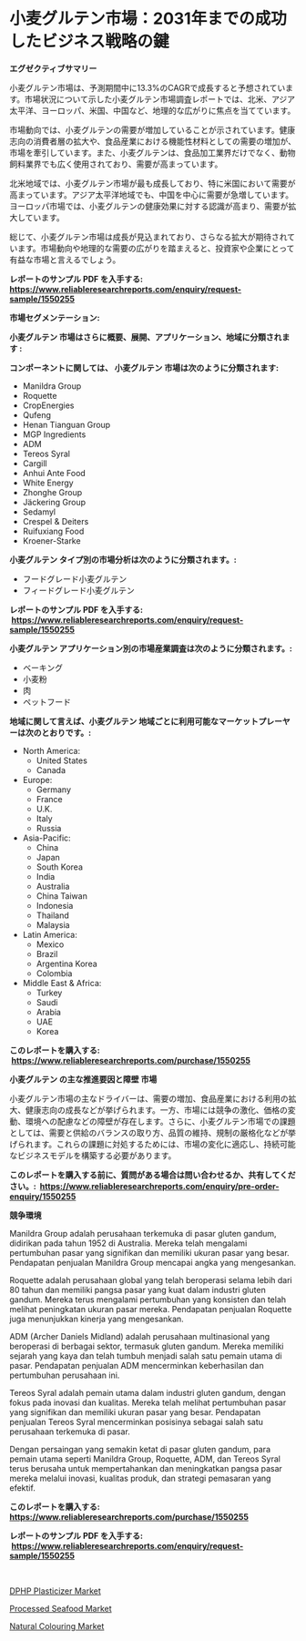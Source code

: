 <p><h1>小麦グルテン市場：2031年までの成功したビジネス戦略の鍵</h1></p><p><strong>エグゼクティブサマリー</strong></p>
<p><p>小麦グルテン市場は、予測期間中に13.3%のCAGRで成長すると予想されています。市場状況について示した小麦グルテン市場調査レポートでは、北米、アジア太平洋、ヨーロッパ、米国、中国など、地理的な広がりに焦点を当てています。</p><p>市場動向では、小麦グルテンの需要が増加していることが示されています。健康志向の消費者層の拡大や、食品産業における機能性材料としての需要の増加が、市場を牽引しています。また、小麦グルテンは、食品加工業界だけでなく、動物飼料業界でも広く使用されており、需要が高まっています。</p><p>北米地域では、小麦グルテン市場が最も成長しており、特に米国において需要が高まっています。アジア太平洋地域でも、中国を中心に需要が急増しています。ヨーロッパ市場では、小麦グルテンの健康効果に対する認識が高まり、需要が拡大しています。</p><p>総じて、小麦グルテン市場は成長が見込まれており、さらなる拡大が期待されています。市場動向や地理的な需要の広がりを踏まえると、投資家や企業にとって有益な市場と言えるでしょう。</p></p>
<p><strong>レポートのサンプル PDF を入手する: <a href="https://www.reliableresearchreports.com/enquiry/request-sample/1550255">https://www.reliableresearchreports.com/enquiry/request-sample/1550255</a></strong></p>
<p><strong>市場セグメンテーション:</strong></p>
<p><strong> 小麦グルテン 市場はさらに概要、展開、アプリケーション、地域に分類されます :</strong></p>
<p><strong>コンポーネントに関しては、 小麦グルテン 市場は次のように分類されます: &nbsp;</strong></p>
<p><ul><li>Manildra Group</li><li>Roquette</li><li>CropEnergies</li><li>Qufeng</li><li>Henan Tianguan Group</li><li>MGP Ingredients</li><li>ADM</li><li>Tereos Syral</li><li>Cargill</li><li>Anhui Ante Food</li><li>White Energy</li><li>Zhonghe Group</li><li>Jäckering Group</li><li>Sedamyl</li><li>Crespel & Deiters</li><li>Ruifuxiang Food</li><li>Kroener-Starke</li></ul></p>
<p><strong> 小麦グルテン タイプ別の市場分析は次のように分類されます。:</strong></p>
<p><ul><li>フードグレード小麦グルテン</li><li>フィードグレード小麦グルテン</li></ul></p>
<p><strong>レポートのサンプル PDF を入手する: &nbsp;<a href="https://www.reliableresearchreports.com/enquiry/request-sample/1550255">https://www.reliableresearchreports.com/enquiry/request-sample/1550255</a></strong></p>
<p><strong> 小麦グルテン アプリケーション別の市場産業調査は次のように分類されます。:</strong></p>
<p><ul><li>ベーキング</li><li>小麦粉</li><li>肉</li><li>ペットフード</li></ul></p>
<p><strong>地域に関して言えば、小麦グルテン 地域ごとに利用可能なマーケットプレーヤーは次のとおりです。:</strong></p>
<p><ul>
    <li>
        North America:
        <ul>
            <li>United States</li>
            <li>Canada</li>
        </ul>
    </li>
    <li>
        Europe:
        <ul>
            <li>Germany</li>
            <li>France</li>
            <li>U.K.</li>
            <li>Italy</li>
            <li>Russia</li>
        </ul>
    </li>
    <li>
        Asia-Pacific:
        <ul>
            <li>China</li>
            <li>Japan</li>
            <li>South Korea</li>
            <li>India</li>
            <li>Australia</li>
            <li>China Taiwan</li>
            <li>Indonesia</li>
            <li>Thailand</li>
            <li>Malaysia</li>
        </ul>
    </li>
    <li>
        Latin America:
        <ul>
            <li>Mexico</li>
            <li>Brazil</li>
            <li>Argentina Korea</li>
            <li>Colombia</li>
        </ul>
    </li>
    <li>
        Middle East & Africa:
        <ul>
            <li>Turkey</li>
            <li>Saudi</li>
            <li>Arabia</li>
            <li>UAE</li>
            <li>Korea</li>
        </ul>
    </li>
    </ul></p>
<p><strong>このレポートを購入する: &nbsp;<a href="https://www.reliableresearchreports.com/purchase/1550255">https://www.reliableresearchreports.com/purchase/1550255</a></strong></p>
<p><strong>小麦グルテン の主な推進要因と障壁 市場</strong></p>
<p><p>小麦グルテン市場の主なドライバーは、需要の増加、食品産業における利用の拡大、健康志向の成長などが挙げられます。一方、市場には競争の激化、価格の変動、環境への配慮などの障壁が存在します。さらに、小麦グルテン市場での課題としては、需要と供給のバランスの取り方、品質の維持、規制の厳格化などが挙げられます。これらの課題に対処するためには、市場の変化に適応し、持続可能なビジネスモデルを構築する必要があります。</p></p>
<p><strong>このレポートを購入する前に、質問がある場合は問い合わせるか、共有してください。:&nbsp; <a href="https://www.reliableresearchreports.com/enquiry/pre-order-enquiry/1550255">https://www.reliableresearchreports.com/enquiry/pre-order-enquiry/1550255</a></strong></p>
<p><strong>競争環境</strong></p>
<p><p>Manildra Group adalah perusahaan terkemuka di pasar gluten gandum, didirikan pada tahun 1952 di Australia. Mereka telah mengalami pertumbuhan pasar yang signifikan dan memiliki ukuran pasar yang besar. Pendapatan penjualan Manildra Group mencapai angka yang mengesankan.</p><p>Roquette adalah perusahaan global yang telah beroperasi selama lebih dari 80 tahun dan memiliki pangsa pasar yang kuat dalam industri gluten gandum. Mereka terus mengalami pertumbuhan yang konsisten dan telah melihat peningkatan ukuran pasar mereka. Pendapatan penjualan Roquette juga menunjukkan kinerja yang mengesankan.</p><p>ADM (Archer Daniels Midland) adalah perusahaan multinasional yang beroperasi di berbagai sektor, termasuk gluten gandum. Mereka memiliki sejarah yang kaya dan telah tumbuh menjadi salah satu pemain utama di pasar. Pendapatan penjualan ADM mencerminkan keberhasilan dan pertumbuhan perusahaan ini.</p><p>Tereos Syral adalah pemain utama dalam industri gluten gandum, dengan fokus pada inovasi dan kualitas. Mereka telah melihat pertumbuhan pasar yang signifikan dan memiliki ukuran pasar yang besar. Pendapatan penjualan Tereos Syral mencerminkan posisinya sebagai salah satu perusahaan terkemuka di pasar.</p><p>Dengan persaingan yang semakin ketat di pasar gluten gandum, para pemain utama seperti Manildra Group, Roquette, ADM, dan Tereos Syral terus berusaha untuk mempertahankan dan meningkatkan pangsa pasar mereka melalui inovasi, kualitas produk, dan strategi pemasaran yang efektif.</p></p>
<p><strong>このレポートを購入する: &nbsp; <a href="https://www.reliableresearchreports.com/purchase/1550255">https://www.reliableresearchreports.com/purchase/1550255</a></strong></p>
<p><strong>レポートのサンプル PDF を入手する: &nbsp;<a href="https://www.reliableresearchreports.com/enquiry/request-sample/1550255">https://www.reliableresearchreports.com/enquiry/request-sample/1550255</a></strong><strong></strong></p>
<p>&nbsp;</p>
<p><p><a href="https://angry-finch-aaf.notion.site/Decoding-the-DPHP-Plasticizer-Market-A-Deep-Dive-into-the-Latest-Market-Trends-Market-Segmentation-47932a198b1c414dafb55e7b8c0189e6">DPHP Plasticizer Market</a></p><p><a href="https://github.com/ruddyyedelwadw/Market-Research-Report-List-1/blob/main/processed-seafood-market.md">Processed Seafood Market</a></p><p><a href="https://faithful-glue-af3.notion.site/Natural-Colouring-Market-Research-Report-Forecasted-for-Period-from-2024-2031-by-Market-Type-Mar-4a70eeb4f86e4f5da9c4d5aff2927742">Natural Colouring Market</a></p></p>